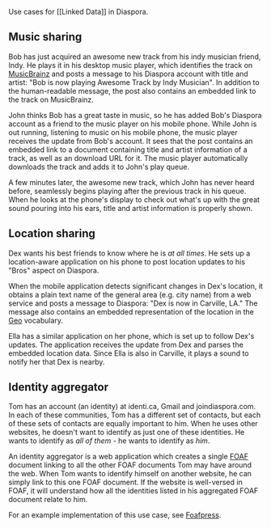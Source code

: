 Use cases for [[Linked Data]] in Diaspora.

## Music sharing
Bob has just acquired an awesome new track from his indy musician friend, Indy. He plays it in his desktop music player, which identifies the track on [MusicBrainz](http://musicbrainz.org/) and posts a message to his Diaspora account with title and artist: "Bob is now playing Awesome Track by Indy Musician". In addition to the human-readable message, the post also contains an embedded link to the track on MusicBrainz.

John thinks Bob has a great taste in music, so he has added Bob's Diaspora account as a friend to the music player on his mobile phone. While John is out running, listening to music on his mobile phone, the music player receives the update from Bob's account. It sees that the post contains an embedded link to a document containing title and artist information of a track, as well as an download URL for it. The music player automatically downloads the track and adds it to John's play queue.

A few minutes later, the awesome new track, which John has never heard before, seamlessly begins playing after the previous track in his queue. When he looks at the phone's display to check out what's up with the great sound pouring into his ears, title and artist information is properly shown.

## Location sharing
Dex wants his best friends to know where he is _at all times_. He sets up a location-aware application on his phone to post location updates to his "Bros" aspect on Diaspora.

When the mobile application detects significant changes in Dex's location, it obtains a plain text name of the general area (e.g. city name) from a web service and posts a message to Diaspora: "Dex is now in Carville, LA." The message also contains an embedded representation of the location in the [Geo](http://www.w3.org/2003/01/geo/) vocabulary.

Ella has a similar application on her phone, which is set up to follow Dex's updates. The application receives the update from Dex and parses the embedded location data. Since Ella is also in Carville, it plays a sound to notify her that Dex is nearby.

## Identity aggregator
Tom has an account (an identity) at identi.ca, Gmail and joindiaspora.com. In each of these communities, Tom has a different set of contacts, but each of these sets of contacts are equally important to him. When he uses other websites, he doesn't want to identify as just one of these identities. He wants to identify as _all of them_ - he wants to identify as _him_.

An identity aggregator is a web application which creates a single [FOAF](http://en.wikipedia.org/wiki/FOAF_%28software%29) document linking to all the other FOAF documents Tom may have around the web. When Tom wants to identify himself on another website, he can simply link to this one FOAF document. If the website is well-versed in FOAF, it will understand how all the identities listed in his aggregated FOAF document relate to him.

For an example implementation of this use case, see [Foafpress](http://foafpress.org/).
